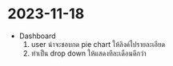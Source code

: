 # 2023-11-18

- Dashboard
  1. user น่าจะชอบกด pie chart ให้ลิงค์ไปรายละเอียด
  2. ทำเป็น drop down ให้แสดงทีละเดือนดีกว่า
